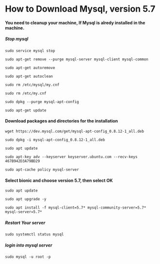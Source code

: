 # How to Download Mysql, version 5.7

#### You need to cleanup your machine, If Mysql is alredy installed in the machine.
##### Stop mysql

	sudo service mysql stop

	sudo apt-get remove --purge mysql-server mysql-client mysql-common

	sudo apt-get autoremove

	sudo apt-get autoclean

	sudo rm /etc/mysql/my.cnf

	sudo rm /etc/my.cnf

	sudo dpkg --purge mysql-apt-config

	sudo apt-get update

#### Download packages and directories for the installation
	wget https://dev.mysql.com/get/mysql-apt-config_0.8.12-1_all.deb

	sudo dpkg -i mysql-apt-config_0.8.12-1_all.deb

	sudo apt update

	sudo apt-key adv --keyserver keyserver.ubuntu.com --recv-keys 467B942D3A79BD29

	sudo apt-cache policy mysql-server

#### Select bionic and choose version 5.7, then select OK

	sudo apt update

	sudo apt upgrade -y

	sudo apt install -f mysql-client=5.7* mysql-community-server=5.7* mysql-server=5.7*

##### Restart Your server

	sudo systemctl status mysql

##### login into mysql server

	sudo mysql -u root -p

